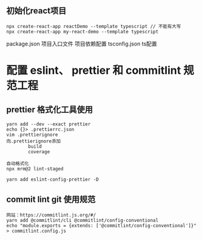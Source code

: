 
## 初始化react项目
    npx create-react-app reactDemo --template typescript // 不能有大写
    npx create-react-app my-react-demo --template typescript

package.json
    项目入口文件
    项目依赖配置
tsconfig.json
    ts配置

# 配置 eslint、 prettier 和 commitlint 规范工程
## prettier 格式化工具使用
    yarn add --dev --exact prettier
    echo {}> .prettierrc.json
    vim .prettierignore
    向.prettierignore添加
            build
            coverage

    自动格式化
    npx mrm@2 lint-staged

    yarn add eslint-config-prettier -D

## commit lint git 使用规范
    网站：https://commitlint.js.org/#/
    yarn add @commitlint/cli @commitlint/config-conventional
    echo "module.exports = {extends: ['@commitlint/config-conventional']}" > commitlint.config.js

